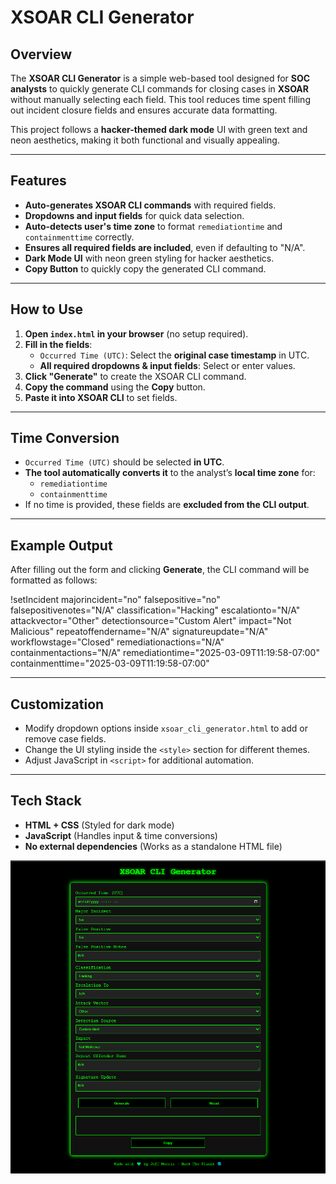 # XSOAR CLI Generator

## Overview
The **XSOAR CLI Generator** is a simple web-based tool designed for **SOC analysts** to quickly generate CLI commands for closing cases in **XSOAR** without manually selecting each field. This tool reduces time spent filling out incident closure fields and ensures accurate data formatting.

This project follows a **hacker-themed dark mode** UI with green text and neon aesthetics, making it both functional and visually appealing.

---

## Features
- **Auto-generates XSOAR CLI commands** with required fields.
- **Dropdowns and input fields** for quick data selection.
- **Auto-detects user's time zone** to format `remediationtime` and `containmenttime` correctly.
- **Ensures all required fields are included**, even if defaulting to "N/A".
- **Dark Mode UI** with neon green styling for hacker aesthetics.
- **Copy Button** to quickly copy the generated CLI command.

---

## How to Use
1. **Open `index.html` in your browser** (no setup required).
2. **Fill in the fields**:
   - `Occurred Time (UTC)`: Select the **original case timestamp** in UTC.
   - **All required dropdowns & input fields**: Select or enter values.
3. **Click "Generate"** to create the XSOAR CLI command.
4. **Copy the command** using the **Copy** button.
5. **Paste it into XSOAR CLI** to set fields.

---

## Time Conversion
- `Occurred Time (UTC)` should be selected **in UTC**.
- **The tool automatically converts it** to the analyst’s **local time zone** for:
  - `remediationtime`
  - `containmenttime`
- If no time is provided, these fields are **excluded from the CLI output**.

---

##  Example Output
After filling out the form and clicking **Generate**, the CLI command will be formatted as follows:


!setIncident majorincident="no" falsepositive="no" falsepositivenotes="N/A" classification="Hacking" escalationto="N/A" attackvector="Other" detectionsource="Custom Alert" impact="Not Malicious" repeatoffendername="N/A" signatureupdate="N/A" workflowstage="Closed" remediationactions="N/A" containmentactions="N/A" remediationtime="2025-03-09T11:19:58-07:00" containmenttime="2025-03-09T11:19:58-07:00"

---

## Customization
- Modify dropdown options inside `xsoar_cli_generator.html` to add or remove case fields.
- Change the UI styling inside the `<style>` section for different themes.
- Adjust JavaScript in `<script>` for additional automation.

---

## Tech Stack
- **HTML + CSS** (Styled for dark mode)
- **JavaScript** (Handles input & time conversions)
- **No external dependencies** (Works as a standalone HTML file)

![image](assets/xsoar-cli-example.png)
